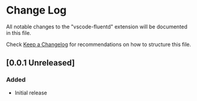 # Change Log
All notable changes to the "vscode-fluentd" extension will be documented in this file.

Check [Keep a Changelog](http://keepachangelog.com/) for recommendations on how to structure this file.

## [0.0.1 Unreleased]
### Added
- Initial release